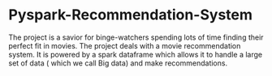 # Pyspark-Recommendation-System

The project is a savior for binge-watchers spending lots of time finding their perfect fit in movies. The project deals with a movie recommendation system. It is powered by a spark dataframe which allows it to handle a large set of data ( which we call Big data) and make recommendations. 
